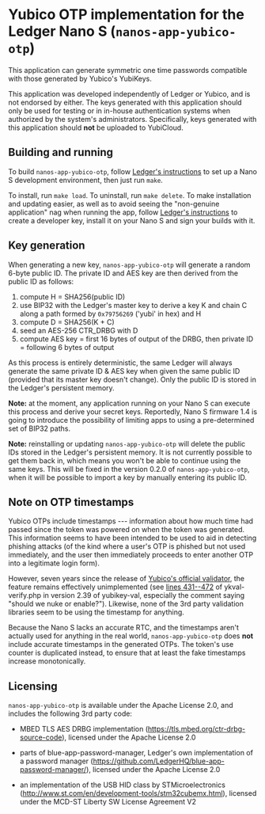 # Yubico OTP implementation for the Ledger Nano S (`nanos-app-yubico-otp`)

This application can generate symmetric one time passwords compatible with those generated by Yubico's YubiKeys.

This application was developed independently of Ledger or Yubico, and is not endorsed by either. The keys generated with this application should only be used for testing or in in-house authentication systems when authorized by the system's administrators. Specifically, keys generated with this application should **not** be uploaded to YubiCloud.

## Building and running

To build `nanos-app-yubico-otp`, follow [Ledger's instructions](https://github.com/LedgerHQ/blue-devenv) to set up a Nano S development environment, then just run `make`.

To install, run `make load`. To uninstall, run `make delete`. To make installation and updating easier, as well as to avoid seeing the "non-genuine application" nag when running the app, follow [Ledger's instructions](https://blog.ledger.co/a-short-guide-to-nano-s-firmware-1-3-features-b92c939e7c9f#7ba2) to create a developer key, install it on your Nano S and sign your builds with it.

## Key generation

When generating a new key, `nanos-app-yubico-otp` will generate a random 6-byte public ID. The private ID and AES key are then derived from the public ID as follows:

1. compute H = SHA256(public ID)
2. use BIP32 with the Ledger's master key to derive a key K and chain C along a path formed by `0x79756269` ('yubi' in hex) and H
3. compute D = SHA256(K + C)
4. seed an AES-256 CTR_DRBG with D
5. compute AES key = first 16 bytes of output of the DRBG, then private ID = following 6 bytes of output

As this process is entirely deterministic, the same Ledger will always generate the same private ID & AES key when given the same public ID (provided that its master key doesn't change). Only the public ID is stored in the Ledger's persistent memory.

**Note:** at the moment, any application running on your Nano S can execute this process and derive your secret keys. Reportedly, Nano S firmware 1.4 is going to introduce the possibility of limiting apps to using a pre-determined set of BIP32 paths.

**Note:** reinstalling or updating `nanos-app-yubico-otp` will delete the public IDs stored in the Ledger's persistent memory. It is not currently possible to get them back in, which means you won't be able to continue using the same keys. This will be fixed in the version 0.2.0 of `nanos-app-yubico-otp`, when it will be possible to import a key by manually entering its public ID.

## Note on OTP timestamps

Yubico OTPs include timestamps --- information about how much time had passed since the token was powered on when the token was generated. This information seems to have been intended to be used to aid in detecting phishing attacks (of the kind where a user's OTP is phished but not used immediately, and the user then immediately proceeds to enter another OTP into a legitimate login form).

However, seven years since the release of [Yubico's official validator](https://developers.yubico.com/yubikey-val/), the feature remains effectively unimplemented (see [lines 431--472](https://github.com/Yubico/yubikey-val/blob/b8168539ba6b6026675b5af8404449cc273c1971/ykval-verify.php#L431-L472) of ykval-verify.php in version 2.39 of yubikey-val, especially the comment saying "should we nuke or enable?"). Likewise, none of the 3rd party validation libraries seem to be using the timestamp for anything.

Because the Nano S lacks an accurate RTC, and the timestamps aren't actually used for anything in the real world, `nanos-app-yubico-otp` does **not** include accurate timestamps in the generated OTPs. The token's use counter is duplicated instead, to ensure that at least the fake timestamps increase monotonically.

## Licensing

`nanos-app-yubico-otp` is available under the Apache License 2.0, and includes the following 3rd party code:

  * MBED TLS AES DRBG implementation (https://tls.mbed.org/ctr-drbg-source-code), licensed under the Apache License 2.0

  * parts of blue-app-password-manager, Ledger's own implementation of a password manager (https://github.com/LedgerHQ/blue-app-password-manager/), licensed under the Apache License 2.0

  * an implementation of the USB HID class by STMicroelectronics (http://www.st.com/en/development-tools/stm32cubemx.html), licensed under the MCD-ST Liberty SW License Agreement V2
